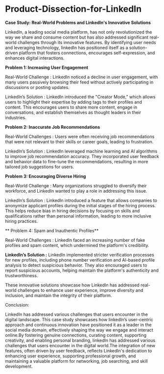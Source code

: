 # Product-Dissection-for-LinkedIn
**Case Study: Real-World Problems and LinkedIn's Innovative Solutions**

LinkedIn, a leading social media platform, has not only revolutionized the way we share and consume content but has also addressed significant real-world challenges through its innovative features. By identifying user needs and leveraging technology, IinkedIn has positioned itself as a solution-driven platform that fosters connections, encourages self-expression, and enhances digital interactions.

**Problem 1: Increasing User Engagement**

Real-World Challenge : LinkedIn noticed a decline in user engagement, with many users passively browsing their feed without actively participating in discussions or posting updates.

LinkedIn’s Solution :
LinkedIn introduced the "Creator Mode," which allows users to highlight their expertise by adding tags to their profiles and content. This encourages users to share more content, engage in conversations, and establish themselves as thought leaders in their industries.

**Problem 2: Inaccurate Job Recommendations**

Real-World Challenges : Users were often receiving job recommendations that were not relevant to their skills or career goals, leading to frustration.

LinkedIn’s Solution :
LinkedIn leveraged machine learning and AI algorithms to improve job recommendation accuracy. They incorporated user feedback and behavior data to fine-tune the recommendations, resulting in more tailored job suggestions for users.

**Problem 3: Encouraging Diverse Hiring**

Real-World Challenge : Many organizations struggled to diversify their workforce, and LinkedIn wanted to play a role in addressing this issue.

LinkedIn’s Solution :
LinkedIn introduced a feature that allows companies to anonymize applicant profiles during the initial stages of the hiring process. This helps reduce bias in hiring decisions by focusing on skills and qualifications rather than personal information, leading to more inclusive hiring practices.

** Problem 4: Spam and Inauthentic Profiles**

Real-World Challenges : LinkedIn faced an increasing number of fake profiles and spam content, which undermined the platform's credibility.


**LinkedIn’s Solution :**
LinkedIn implemented stricter verification processes for new profiles, including phone number verification and AI-based profile analysis to detect suspicious behavior. They also encouraged users to report suspicious accounts, helping maintain the platform's authenticity and trustworthiness.

These innovative solutions showcase how LinkedIn has addressed real-world challenges to enhance user experience, improve diversity and inclusion, and maintain the integrity of their platform.

Conclusion:

LinkedIn has addressed various challenges that users encounter in the digital landscape. This case study showcases how linkedIn’s user-centric approach and continuous innovation have positioned it as a leader in the social media domain, effectively shaping the way we engage and interact online.By fostering genuine connections, curating content, supporting creativity, and enabling personal branding, linkedIn has addressed various challenges that users encounter in the digital world.The integration of new features, often driven by user feedback, reflects LinkedIn's dedication to enhancing user experience, supporting professional growth, and maintaining a valuable platform for networking, job searching, and skill development. 
